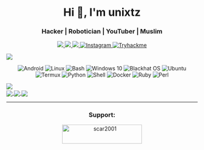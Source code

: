 <h1 align="center">Hi 👋, I'm unixtz</h1>
<h3 align="center">Hacker | Robotician | YouTuber | Muslim</h3>


<p align="center">
  <!-- GitHub Profile Followers Badge -->
  <a href="https://github.com/iamunixtz">
    <img src="https://img.shields.io/github/followers/iamunixtz?style=social&label=Follow&color=brightgreen" />
  </a>

  <!-- GitHub Profile Stars Badge -->
  <a href="https://github.com/iamunixtz">
    <img src="https://img.shields.io/github/stars/iamunixtz?style=social&label=Stars&color=blue" />
  </a>

  <!-- GitHub Profile Visitors Badge -->
  <a href="https://github.com/iamunixtz">
    <img src="https://hits.seeyoufarm.com/api/count/incr/badge.svg?url=https%3A%2F%2Fgithub.com%2Fiamunixtz&title=Visitors&count_bg=%230073EB" />
  </a>

  <!-- Instagram Badge -->
  <a href="https://www.instagram.com/unixtz">
    <img alt="Instagram" src="https://img.shields.io/badge/Instagram-red?style=social&logo=instagram" />
  </a>
    <!-- Instagram Badge -->
  <a href="https://www.tryhackme.com/p/unixtz">
    <img alt="Tryhackme" src="https://img.shields.io/badge/tryhackme-red?style=social&logo=tryhackme" />
  </a>
</p>
<p align="center" style="font-family: courier;">


</p>

<!-- GitHub Score & Language Used -->
  <a href="https://wangchujiang.com/">
    <img src="https://github-readme-stats-one-mu-82.vercel.app/api?username=iamunixtz&show_icons=true&icon_color=805AD5&text_color=718096&bg_color=ffffff&hide_title=true&hide_border=true&hide=contribs,issues" />
  </a>
</p>

<p align="center">

  <!-- Platforms -->
  <img alt="Android" src="https://img.shields.io/badge/Android-3DDC84?style=flat-square&logo=android&logoColor=white" />
  <img alt="Linux" src="https://img.shields.io/badge/Linux-FCC624?style=flat-square&logo=linux&logoColor=black" />
  <img alt="Bash" src="https://img.shields.io/badge/Bash-4EAA25?style=flat-square&logo=gnu-bash&logoColor=white" />
  <img alt="Windows 10" src="https://img.shields.io/badge/Windows-0078D6?style=flat-square&logo=windows&logoColor=white" />

  <!-- Operating Systems -->
  <img alt="Blackhat OS" src="https://img.shields.io/badge/Blackhat-000000?style=flat-square&logo=linux&logoColor=white" />
  <img alt="Ubuntu" src="https://img.shields.io/badge/Ubuntu-E95420?style=flat-square&logo=ubuntu&logoColor=white" />
  <img alt="Termux" src="https://img.shields.io/badge/Termux-21BA4C?style=flat-square&logo=linux&logoColor=white" /> 

  <!-- Programming Languages -->
  <img alt="Python" src="https://img.shields.io/badge/Python-3776AB?style=flat-square&logo=python&logoColor=white" />
  <img alt="Shell" src="https://img.shields.io/badge/Shell-5391FE?style=flat-square&logo=gnu-bash&logoColor=white" />
  <img alt="Docker" src="https://img.shields.io/badge/Docker-2496ED?style=flat-square&logo=docker&logoColor=white" />
  <img alt="Ruby" src="https://img.shields.io/badge/Ruby-CC342D?style=flat-square&logo=ruby&logoColor=white" />
  <img alt="Perl" src="https://img.shields.io/badge/Perl-39457E?style=flat-square&logo=perl&logoColor=white" />
</p>

<a href="https://github.com/iamunixtz/Termux-Hydra/">
   <img align="center" src="https://github-readme-stats.anuraghazra1.vercel.app/api/pin/?username=iamunixtz&repo=Termux-Hydra&theme=material-palenight" />
</a>
<br>
<a href="https://github.com/iamunixtz/Iamunixtz/">
   <img align="center" src="https://github-readme-stats.anuraghazra1.vercel.app/api/pin/?username=iamunixtz&repo=Iamunixtz&theme=material-palenight" />
  <img align="center" src="https://github-readme-stats.anuraghazra1.vercel.app/api/pin/?username=iamunixtz&repo=Termux-Ngrok&theme=material-palenight" />
<img align="center" src="https://github-readme-stats.anuraghazra1.vercel.app/api/pin/?username=iamunixtz&repo=Url-Inspector&theme=material-palenight" />

</a>


----
<h3 align="center">Support:</h3>
<p align="center"><a href="https://www.buymeacoffee.com/unixtz"> <img align="center" src="https://cdn.buymeacoffee.com/buttons/v2/default-yellow.png" height="50" width="210" alt="scar2001" /></a></p>
